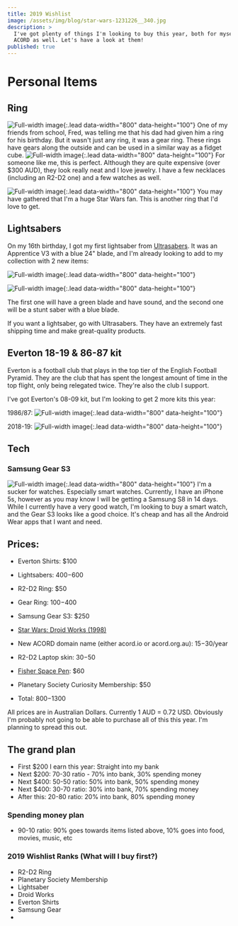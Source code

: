```yaml
---
title: 2019 Wishlist
image: /assets/img/blog/star-wars-1231226__340.jpg
description: >
  I've got plenty of things I'm looking to buy this year, both for myself and
  ACORD as well. Let's have a look at them!
published: true
---
```


# Personal Items
## Ring
![Full-width image](https://i.etsystatic.com/17434592/d/il/4d38f1/1566916155/il_340x270.1566916155_g1ow.jpg?version=0){:.lead data-width="800" data-height="100"}
One of my friends from school, Fred, was telling me that his dad had given him a ring for his birthday. But it wasn't just any ring, it was a gear ring. These rings have gears along the outside and can be used in a similar way as a fidget cube.
![Full-width image](https://i.etsystatic.com/6173482/r/il/30b123/1321111846/il_570xN.1321111846_gcd2.jpg){:.lead data-width="800" data-height="100"}
For someone like me, this is perfect. Although they are quite expensive (over $300 AUD), they look really neat and I love jewelry. I have a few necklaces (including an R2-D2 one) and a few watches as well.

![Full-width image](https://images-na.ssl-images-amazon.com/images/I/71Bf2D6TulL._UY500_.jpg){:.lead data-width="800" data-height="100"}
You may have gathered that I'm a huge Star Wars fan. This is another ring that I'd love to get.

## Lightsabers
On my 16th birthday, I got my first lightsaber from [Ultrasabers](http://ultrasabers.com). It was an Apprentice V3 with a blue 24" blade, and I'm already looking to add to my collection with 2 new items:

![Full-width image](https://ultrasabers.com/wp-content/uploads/2018/09/V5.1-Initiate-gold-side-view.jpg){:.lead data-width="800" data-height="100"}

![Full-width image](https://ultrasabers.com/wp-content/uploads/2015/08/p-1000-SOUND-MantisDark-2.jpg){:.lead data-width="800" data-height="100"}

The first one will have a green blade and have sound, and the second one will be a stunt saber with a blue blade.

If you want a lightsaber, go with Ultrasabers. They have an extremely fast shipping time and make great-quality products.

## Everton 18-19 & 86-87 kit
Everton is a football club that plays in the top tier of the English Football Pyramid. They are the club that has spent the longest amount of time in the top flight, only being relegated twice. They're also the club I support.

I've got Everton's 08-09 kit, but I'm looking to get 2 more kits this year:

1986/87:
![Full-width image](https://image2.kbobject.com/efc-63172.jpg?width=250&height=250&quality=80){:.lead data-width="800" data-height="100"}

2018-19:
![Full-width image](https://www.soccerlord.se/wp-content/uploads/2018/05/Everton-Home-Football-Shirt-1819.jpg){:.lead data-width="800" data-height="100"}

## Tech
### Samsung Gear S3
![Full-width image](https://images.samsung.com/is/image/samsung/au-gear-s3-frontier-r760-sm-r760ndaaxsa-000000001-front-black?$PD_GALLERY_L_JPG$){:.lead data-width="800" data-height="100"}
I'm a sucker for watches. Especially smart watches. Currently, I have an iPhone 5s, however as you may know I will be getting a Samsung S8 in 14 days. While I currently have a very good watch, I'm looking to buy a smart watch, and the Gear S3 looks like a good choice. It's cheap and has all the Android Wear apps that I want and need.

## Prices:
- Everton Shirts: $100
- Lightsabers: $400-$600
- R2-D2 Ring: $50
- Gear Ring: $100-$400
- Samsung Gear S3: $250
- [Star Wars: Droid Works (1998)](https://www.amazon.com/Star-Wars-Droid-Works/dp/B00002SV6E)
- New ACORD domain name (either acord.io or acord.org.au): $15-$30/year
- R2-D2 Laptop skin: $30-$50
- [Fisher Space Pen](https://www.spacepen.com/chromebulletwithspaceshuttle.aspx): $60
- Planetary Society Curiosity Membership: $50

- Total: $800-$1300


All prices are in Australian Dollars. Currently 1 AUD = 0.72 USD. Obviously I'm probably not going to be able to purchase all of this this year. I'm planning to spread this out.

## The grand plan

- First $200 I earn this year: Straight into my bank
- Next $200: 70-30 ratio - 70% into bank, 30% spending money
- Next $400: 50-50 ratio: 50% into bank, 50% spending money
- Next $400: 30-70 ratio: 30% into bank, 70% spending money
- After this: 20-80 ratio: 20% into bank, 80% spending money

### Spending money plan
- 90-10 ratio: 90% goes towards items listed above, 10% goes into food, movies, music, etc

### 2019 Wishlist Ranks (What will I buy first?)
- R2-D2 Ring
- Planetary Society Membership
- Lightsaber
- Droid Works
- Everton Shirts
- Samsung Gear
- 
